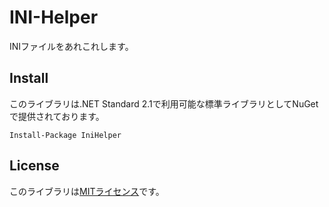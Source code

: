 # INI-Helper
INIファイルをあれこれします。

Install
---
このライブラリは.NET Standard 2.1で利用可能な標準ライブラリとしてNuGetで提供されております。
```
Install-Package IniHelper
```

License
---
このライブラリは[MITライセンス](https://github.com/Kento-Hanzawa/INI-Helper/blob/master/LICENSE)です。
